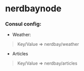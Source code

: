 # nerdbaynode

### Consul config:

  - Weather:

> Key/Value => nerdbay/weather

  - Articles

> Key/Value => nerdbay/articles
